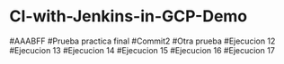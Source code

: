 # CI-with-Jenkins-in-GCP-Demo
#AAABFF
#Prueba practica final
#Commit2
#Otra prueba
#Ejecucion 12
#Ejecucion 13
#Ejecucion 14
#Ejecucion 15
#Ejecucion 16
#Ejecucion 17

